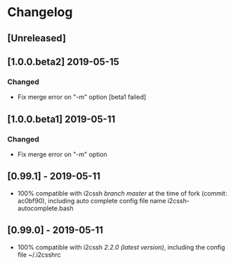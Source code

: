 # Changelog

## [Unreleased]

## [1.0.0.beta2] 2019-05-15
### Changed
- Fix merge error on "-m" option [beta1 failed]

## [1.0.0.beta1] 2019-05-11
### Changed
- Fix merge error on "-m" option

## [0.99.1] - 2019-05-11
- 100% compatible with i2cssh *branch master* at the time of fork (commit: ac0bf90), including auto complete config file name i2cssh-autocomplete.bash

## [0.99.0] - 2019-05-11
- 100% compatible with i2cssh *2.2.0 (latest version)*, including the config file ~/.i2csshrc
